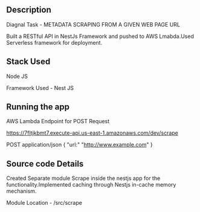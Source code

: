 ## Description

Diagnal Task - METADATA SCRAPING FROM A GIVEN WEB PAGE URL

Built a RESTful API in NestJs Framework and pushed to AWS Lmabda.Used Serverless
framework for deployment.

## Stack Used

Node JS

Framework Used - Nest JS

## Running the app

AWS Lambda Endpoint for POST Request

https://7fltjkbmt7.execute-api.us-east-1.amazonaws.com/dev/scrape

POST application/json { "url:" "http://www.example.com" }

## Source code Details

Created Separate module Scrape inside the nestjs app for the
functionality.Implemented caching through Nestjs in-cache memory mechanism.

Module Location - /src/scrape
